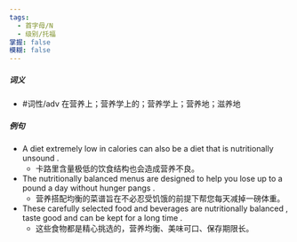 ```yaml
---
tags:
  - 首字母/N
  - 级别/托福
掌握: false
模糊: false
---
```

##### 词义
- #词性/adv  在营养上；营养学上的；营养学上；营养地；滋养地
##### 例句
- A diet extremely low in calories can also be a diet that is nutritionally unsound .
	- 卡路里含量极低的饮食结构也会造成营养不良。
- The nutritionally balanced menus are designed to help you lose up to a pound a day without hunger pangs .
	- 营养搭配均衡的菜谱旨在不必忍受饥饿的前提下帮您每天减掉一磅体重。
- These carefully selected food and beverages are nutritionally balanced , taste good and can be kept for a long time .
	- 这些食物都是精心挑选的，营养均衡、美味可口、保存期限长。
